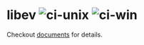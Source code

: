 # libev ![ci-unix](https://github.com/qgymib/libev/workflows/ci-unix/badge.svg) ![ci-win](https://github.com/qgymib/libev/workflows/ci-win/badge.svg)

Checkout [documents](https://qgymib.github.io/libev/) for details.
